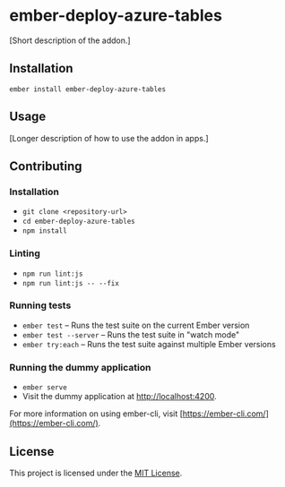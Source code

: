 ember-deploy-azure-tables
==============================================================================

[Short description of the addon.]

Installation
------------------------------------------------------------------------------

```
ember install ember-deploy-azure-tables
```


Usage
------------------------------------------------------------------------------

[Longer description of how to use the addon in apps.]


Contributing
------------------------------------------------------------------------------

### Installation

* `git clone <repository-url>`
* `cd ember-deploy-azure-tables`
* `npm install`

### Linting

* `npm run lint:js`
* `npm run lint:js -- --fix`

### Running tests

* `ember test` – Runs the test suite on the current Ember version
* `ember test --server` – Runs the test suite in "watch mode"
* `ember try:each` – Runs the test suite against multiple Ember versions

### Running the dummy application

* `ember serve`
* Visit the dummy application at [http://localhost:4200](http://localhost:4200).

For more information on using ember-cli, visit [https://ember-cli.com/](https://ember-cli.com/).

License
------------------------------------------------------------------------------

This project is licensed under the [MIT License](LICENSE.md).
